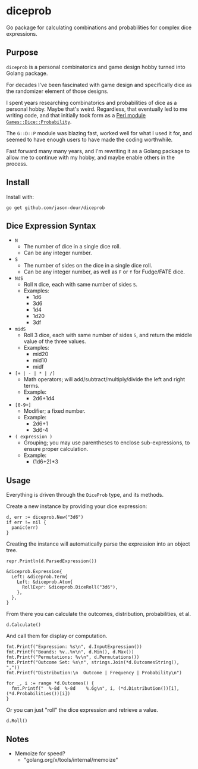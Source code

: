 # diceprob

Go package for calculating combinations and probabilities for complex dice expressions.

## Purpose

`diceprob` is a personal combinatorics and game design hobby turned into Golang package.

For decades I've been fascinated with game design and specifically dice as the randomizer
element of those designs.  

I spent years researching combinatorics and probabilities of dice as a personal hobby.
Maybe that's weird.  Regardless, that eventually led to me writing code, and that initially
took form as a [Perl module `Games::Dice::Probability`](https://metacpan.org/pod/Games::Dice::Probability).

The `G::D::P` module was blazing fast, worked well for what I used it for, and seemed
to have enough users to have made the coding worthwhile.

Fast forward many many years, and I'm rewriting it as a Golang package to allow me to
continue with my hobby, and maybe enable others in the process.

## Install

Install with:

``` shell
go get github.com/jason-dour/diceprob
```

## Dice Expression Syntax

* `N`
  * The number of dice in a single dice roll.
  * Can be any integer number.
* `S`
  * The number of sides on the dice in a single dice roll.
  * Can be any integer number, as well as `F` or `f` for Fudge/FATE dice.
* `NdS`
  * Roll `N` dice, each with same number of sides `S`.
  * Examples:
    * 1d6
    * 3d6
    * 1d4
    * 1d20
    * 3df
* `midS`
  * Roll 3 dice, each with same number of sides `S`, and return the middle value of the three values.
  * Examples:
    * mid20
    * mid10
    * midf
* `[+ | - | * | /]`
  * Math operators; will add/subtract/multiply/divide the left and right terms.
  * Example:
    * 2d6+1d4
* `[0-9+]`
  * Modifier; a fixed number.
  * Example:
    * 2d6+1
    * 3d6-4
* `( expression )`
  * Grouping; you may use parentheses to enclose sub-expressions, to ensure proper calculation.
  * Example:
    * (1d6+2)*3

## Usage

Everything is driven through the `DiceProb` type, and its methods.

Create a new instance by providing your dice expression:

``` golang
d, err := diceprob.New("3d6")
if err != nil {
  panic(err)
}
```

Creating the instance will automatically parse the expression into an object tree.

``` golang
repr.Println(d.ParsedExpression())
```

``` text
&diceprob.Expression{
  Left: &diceprob.Term{
    Left: &diceprob.Atom{
      RollExpr: &diceprob.DiceRoll("3d6"),
    },
  },
}
```

From there you can calculate the outcomes, distribution, probabilities, et al.

``` golang
d.Calculate()
```

And call them for display or computation.

``` golang
fmt.Printf("Expression: %s\n", d.InputExpression())
fmt.Printf("Bounds: %v..%v\n", d.Min(), d.Max())
fmt.Printf("Permutations: %v\n", d.Permutations())
fmt.Printf("Outcome Set: %s\n", strings.Join(*d.OutcomesString(), ","))
fmt.Printf("Distribution:\n  Outcome | Frequency | Probability\n")

for _, i := range *d.Outcomes() {
  fmt.Printf("  %-8d  %-8d    %.6g\n", i, (*d.Distribution())[i], (*d.Probabilities())[i])
}
```

Or you can just "roll" the dice expression and retrieve a value.

``` golang
d.Roll()
```

## Notes

* Memoize for speed?
  * "golang.org/x/tools/internal/memoize"
